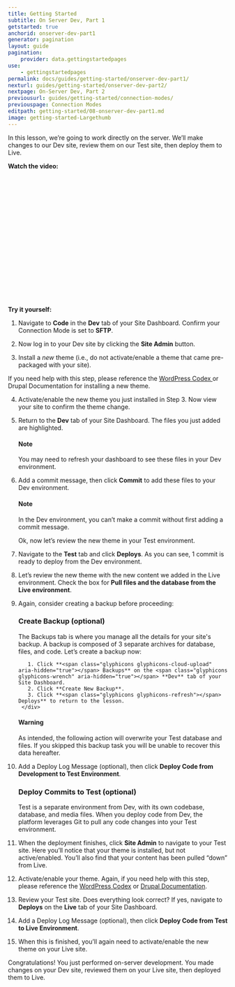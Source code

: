 ```yaml
---
title: Getting Started
subtitle: On Server Dev, Part 1
getstarted: true
anchorid: onserver-dev-part1
generator: pagination
layout: guide
pagination:
    provider: data.gettingstartedpages
use:
    - gettingstartedpages
permalink: docs/guides/getting-started/onserver-dev-part1/
nexturl: guides/getting-started/onserver-dev-part2/
nextpage: On-Server Dev, Part 2
previousurl: guides/getting-started/connection-modes/
previouspage: Connection Modes
editpath: getting-started/08-onserver-dev-part1.md
image: getting-started-Largethumb
---
```


In this lesson, we’re going to work directly on the server. We’ll make changes to our Dev site, review them on our Test site, then deploy them to Live.

**Watch the video:**
<div class="panel panel-drop panel-guide">
<script src="//fast.wistia.com/embed/medias/s5be7ic569.jsonp" async></script><script src="//fast.wistia.com/assets/external/E-v1.js" async></script><div class="wistia_responsive_padding" style="padding:56.25% 0 0 0;position:relative;"><div class="wistia_responsive_wrapper" style="height:100%;left:0;position:absolute;top:0;width:100%;"><div class="wistia_embed wistia_async_s5be7ic569 videoFoam=true" style="height:100%;width:100%">&nbsp;</div></div></div>
</div>

**Try it yourself:**

1. Navigate to **<span class="glyphicons glyphicons-embed-close" aria-hidden="true"></span> Code** in the **<span class="glyphicons glyphicons-wrench" aria-hidden="true"></span> Dev** tab of your Site Dashboard. Confirm your Connection Mode is set to **SFTP**.

2. Now log in to your Dev site by clicking the **<span class="glyphicons glyphicons-new-window-alt" aria-hidden="true"></span> Site Admin** button.

3. Install a _new_ theme (i.e., do not activate/enable a theme that came pre-packaged with your site).

 If you need help with this step, please reference the <a href="https://codex.wordpress.org/Using_Themes#Adding_New_Themes_using_the_Administration_Panels">WordPress Codex <span class="glyphicons glyphicons-new-window-alt"></span></a> or <a href="https://www.drupal.org/docs/user_guide/en/extend-theme-install.html"><span class="glyphicons glyphicons-new-window-alt"></span></a> Drupal Documentation</a> for installing a new theme.

4. Activate/enable the new theme you just installed in Step 3. Now view your site to confirm the theme change.

5. Return to the **<span class="glyphicons glyphicons-wrench" aria-hidden="true"></span> Dev** tab of your Site Dashboard. The files you just added are highlighted.

    <div class="alert alert-info">
    <h4 class="info">Note</h4>
    <p>You may need to refresh your dashboard to see these files in your Dev environment.
    </p></div>

6. Add a commit message, then click **Commit** to add these files to your Dev environment.

    <div class="alert alert-info">
    <h4 class="info">Note</h4>
    <p>In the Dev environment, you can’t make a commit without first adding a commit message.
    </p></div>

    Ok, now let’s review the new theme in your Test environment.

7. Navigate to the **<span class="glyphicons glyphicons-equalizer" aria-hidden="true"></span> Test** tab and click **<span class="glyphicons glyphicons-refresh" aria-hidden="true"></span> Deploys**. As you can see, 1 commit is ready to deploy from the Dev environment.  

8. Let’s review the new theme with the new content we added in the Live environment. Check the box for **Pull files and the database from the Live environment**.

9. Again, consider creating a backup before proceeding:

    <div class="panel panel-drop panel-guide" id="accordion">
      <div class="panel-heading panel-drop-heading">
         <a class="accordion-toggle panel-drop-title collapsed" data-toggle="collapse" data-parent="#accordion" data-proofer-ignore data-target="#create-backup"><h3 class="panel-title panel-drop-title" style="cursor:pointer;">Create Backup (optional)</h3></a>
      </div>
      <div id="create-backup" class="collapse">
        <div class="panel-inner" markdown="1">
          The Backups tab is where you manage all the details for your site's backup. A backup is composed of 3 separate archives for database, files, and code. Let’s create a backup now:

          1. Click **<span class="glyphicons glyphicons-cloud-upload" aria-hidden="true"></span> Backups** on the <span class="glyphicons glyphicons-wrench" aria-hidden="true"></span> **Dev** tab of your Site Dashboard.
          2. Click **Create New Backup**.
          3. Click **<span class="glyphicons glyphicons-refresh"></span> Deploys** to return to the lesson.
        </div>
     </div>
    </div>

    <div class="alert alert-danger" role="alert">
      <h4 class="info">Warning</h4>
      <p>As intended, the following action will overwrite your Test database and files. If you skipped this backup task you will be unable to recover this data hereafter.</p>
    </div>

10. Add a Deploy Log Message (optional), then click **Deploy Code from Development to Test Environment**.

    <div class="panel panel-drop panel-guide" id="accordion">
       <div class="panel-heading panel-drop-heading">
          <a class="accordion-toggle panel-drop-title collapsed" data-toggle="collapse" data-parent="#accordion" data-proofer-ignore data-target="#understand-deploy"><h3 class="panel-title panel-drop-title" style="cursor:pointer;"><span style="line-height:.9" class="glyphicons glyphicons-lightbulb"></span> Deploy Commits to Test (optional)</h3></a>
        </div>
        <div id="understand-deploy" class="collapse">
          <div class="panel-inner" markdown="1">
            Test is a separate environment from Dev, with its own codebase, database, and media files. When you deploy code from Dev, the platform leverages Git to pull any code changes into your Test environment.
          </div>
        </div>
      </div>

11. When the deployment finishes, click **<span class="glyphicons glyphicons-new-window-alt" aria-hidden="true"></span> Site Admin** to navigate to your Test site. Here you’ll notice that your theme is installed, but not active/enabled. You’ll also find that your content has been pulled “down” from Live.

12. Activate/enable your theme. Again, if you need help with this step, please reference the [WordPress Codex](https://codex.wordpress.org/Using_Themes) or [Drupal Documentation](https://www.drupal.org/docs/user_guide/en/extend-theme-install.html).

13. Review your Test site. Does everything look correct? If yes, navigate to **<span class="glyphicons glyphicons-refresh" aria-hidden="true"></span> Deploys** on the **<span class="glyphicons glyphicons-cardio" aria-hidden="true"></span> Live** tab of your Site Dashboard.

14. Add a Deploy Log Message (optional), then click **Deploy Code from Test to Live Environment**.

15. When this is finished, you’ll again need to activate/enable the new theme on your Live site.

Congratulations! You just performed on-server development. You made changes on your Dev site, reviewed them on your Live site, then deployed them to Live.
